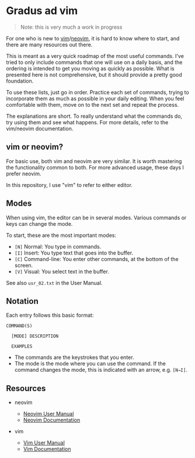 # Gradus ad vim

> Note: this is very much a work in progress

For one who is new to [vim]/[neovim], it is hard to know where to start, and there are many
resources out there.

This is meant as a very quick roadmap of the most useful commands. I've tried to only include
commands that one will use on a daily basis, and the ordering is intended to get you moving as
quickly as possible. What is presented here is not comprehensive, but it should provide a pretty
good foundation.

To use these lists, just go in order. Practice each set of commands, trying to incorporate them as
much as possible in your daily editing. When you feel comfortable with them, move on to the next
set and repeat the process.

The explanations are short. To really understand what the commands do, try using them and see what
happens. For more details, refer to the vim/neovim documentation.

[vim]: https://www.vim.org/
[neovim]: https://neovim.io/

## vim or neovim?

For basic use, both vim and neovim are very similar. It is worth mastering the functionality common
to both. For more advanced usage, these days I prefer neovim.

In this repository, I use "vim" to refer to either editor.

## Modes

When using vim, the editor can be in several modes. Various commands or keys can change the mode.

To start, these are the most important modes:

- `[N]` Normal: You type in commands.
- `[I]` Insert: You type text that goes into the buffer.
- `[C]` Command-line: You enter other commands, at the bottom of the screen.
- `[V]` Visual: You select text in the buffer.

See also `usr_02.txt` in the User Manual.

## Notation

Each entry follows this basic format:

```
COMMAND(S)

  [MODE] DESCRIPTION

  EXAMPLES
```

- The commands are the keystrokes that you enter.
- The mode is the mode where you can use the command. If the command changes the mode, this is
  indicated with an arrow, e.g. `[N→I]`.

## Resources

- neovim
  - [Neovim User Manual]
  - [Neovim Documentation]

- vim
  - [Vim User Manual]
  - [Vim Documentation]

[Neovim Documentation]: https://neovim.io/doc/user/
[Neovim User Manual]: https://neovim.io/doc/user/usr_toc.html#user-manual
[Vim Documentation]: https://vimdoc.sourceforge.net/htmldoc/help.html
[Vim User Manual]: https://vimdoc.sourceforge.net/htmldoc/usr_toc.html
